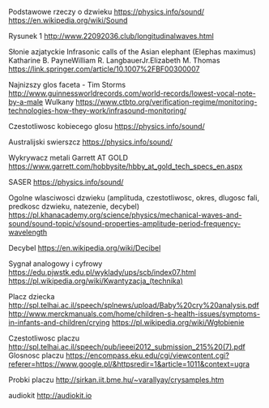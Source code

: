 Podstawowe rzeczy o dzwieku
<https://physics.info/sound/>
<https://en.wikipedia.org/wiki/Sound>

Rysunek 1
<http://www.22092036.club/longitudinalwaves.html>

Słonie azjatyckie
Infrasonic calls of the Asian elephant (Elephas maximus)
Katharine B. PayneWilliam R. LangbauerJr.Elizabeth M. Thomas
<https://link.springer.com/article/10.1007%2FBF00300007>

Najnizszy glos faceta - Tim Storms
<http://www.guinnessworldrecords.com/world-records/lowest-vocal-note-by-a-male>
Wulkany
<https://www.ctbto.org/verification-regime/monitoring-technologies-how-they-work/infrasound-monitoring/>

Czestotliwosc kobiecego glosu
<https://physics.info/sound/>

Australijski swierszcz
<https://physics.info/sound/>

Wykrywacz metali Garrett AT GOLD
<https://www.garrett.com/hobbysite/hbby_at_gold_tech_specs_en.aspx>

SASER
<https://physics.info/sound/>

Ogolne wlasciwosci dzwieku (amplituda, czestotliwosc, okres, dlugosc fali, predkosc dzwieku, natezenie, decybel)
<https://pl.khanacademy.org/science/physics/mechanical-waves-and-sound/sound-topic/v/sound-properties-amplitude-period-frequency-wavelength>

Decybel
<https://en.wikipedia.org/wiki/Decibel>

Sygnał analogowy i cyfrowy
<https://edu.pjwstk.edu.pl/wyklady/ups/scb/index07.html>
<https://pl.wikipedia.org/wiki/Kwantyzacja_(technika)>

Placz dziecka
<http://spl.telhai.ac.il/speech/splnews/upload/Baby%20cry%20analysis.pdf>
<http://www.merckmanuals.com/home/children-s-health-issues/symptoms-in-infants-and-children/crying>
<https://pl.wikipedia.org/wiki/Wgłobienie>

Czestotliwosc placzu
<http://spl.telhai.ac.il/speech/pub/ieeei2012_submission_215%20(7).pdf>
Glosnosc placzu
<https://encompass.eku.edu/cgi/viewcontent.cgi?referer=https://www.google.pl/&httpsredir=1&article=1011&context=ugra>

Probki placzu
<http://sirkan.iit.bme.hu/~varallyay/crysamples.htm>

audiokit
<http://audiokit.io>

